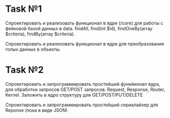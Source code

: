 # Task №1

Спроектировать и реализовать функционал в ядре (/core)
для работы с фейковой базой данных в data. findAll,
find(int $id), findOneBy(array $criteria),
findBy(array $criteria).

Спроектировать и реализовать функционал в ядре для
преобразования голых данных в объекты.

# Task №2

Спроектировать и запрограммировать простейший функйионал ядра,
для обработки запросов GET/POST запросов. Request, Response, Router,
Kernel. Заложить в ядро структуру для GET/POST/PUT/DELETE

Спроектировать и запрограммировать простейший сериалайзер для Reponse
(пока в виде JSON)

